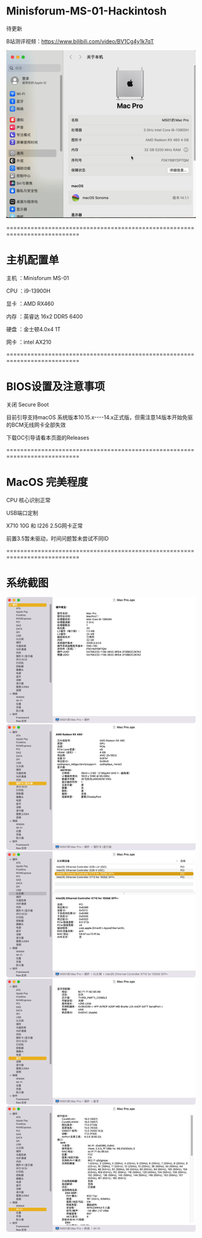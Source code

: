 # Minisforum-MS-01-Hackintosh

待更新


B站测评视频：https://www.bilibili.com/video/BV1Cg4y1k7qT

![](https://github.com/Xmingbai/Minisforum-MS-01-Hackintosh/blob/main/AB.png)

===========================================================================
# 主机配置单
主机 ：Minisforum MS-01

CPU ：i9-13900H

显卡 ：AMD RX460

内存 ：英睿达 16x2 DDR5 6400

硬盘 ：金士顿4.0x4 1T

网卡 ：intel AX210

===========================================================================
# BIOS设置及注意事项

关闭 Secure Boot

目前引导支持macOS 系统版本10.15.x----14.x正式版，但需注意14版本开始免驱的BCM无线网卡全部失效

下载OC引导请看本页面的Releases

===========================================================================

# MacOS 完美程度

CPU 核心识别正常

USB端口定制

X710 10G  和 I226 2.5G网卡正常

前置3.5暂未驱动，时间问题暂未尝试不同ID

===========================================================================

# 系统截图

![](https://github.com/Xmingbai/Minisforum-MS-01-Hackintosh/blob/main/CPU.png)
![](https://github.com/Xmingbai/Minisforum-MS-01-Hackintosh/blob/main/RX460.png)
![](https://github.com/Xmingbai/Minisforum-MS-01-Hackintosh/blob/main/ETH.png)
![](https://github.com/Xmingbai/Minisforum-MS-01-Hackintosh/blob/main/BT.png)
![](https://github.com/Xmingbai/Minisforum-MS-01-Hackintosh/blob/main/WIFI.png)


